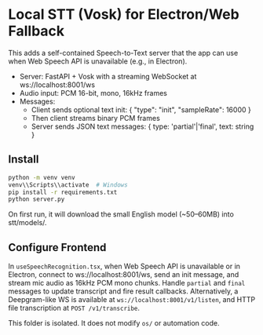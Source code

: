 # Local STT (Vosk) for Electron/Web Fallback

This adds a self-contained Speech-to-Text server that the app can use when Web Speech API is unavailable (e.g., in Electron).

- Server: FastAPI + Vosk with a streaming WebSocket at ws://localhost:8001/ws
- Audio input: PCM 16-bit, mono, 16kHz frames
- Messages:
  - Client sends optional text init: { "type": "init", "sampleRate": 16000 }
  - Then client streams binary PCM frames
  - Server sends JSON text messages: { type: 'partial'|'final', text: string }

## Install

```bash
python -m venv venv
venv\\Scripts\\activate  # Windows
pip install -r requirements.txt
python server.py
```

On first run, it will download the small English model (~50–60MB) into stt/models/.

## Configure Frontend

In `useSpeechRecognition.tsx`, when Web Speech API is unavailable or in Electron, connect to ws://localhost:8001/ws, send an init message, and stream mic audio as 16kHz PCM mono chunks. Handle `partial` and `final` messages to update transcript and fire result callbacks. Alternatively, a Deepgram-like WS is available at `ws://localhost:8001/v1/listen`, and HTTP file transcription at `POST /v1/transcribe`.

This folder is isolated. It does not modify `os/` or automation code.


